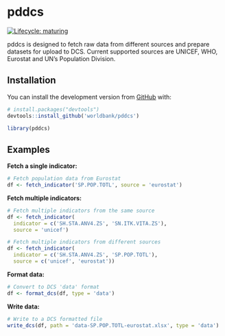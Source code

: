 
<!-- README.md is generated from README.Rmd. Please edit that file -->

# pddcs

<!-- badges: start -->

[![Lifecycle:
maturing](https://img.shields.io/badge/lifecycle-maturing-blue.svg)](https://www.tidyverse.org/lifecycle/#maturing)
<!-- badges: end -->

pddcs is designed to fetch raw data from different sources and prepare
datasets for upload to DCS. Current supported sources are UNICEF, WHO,
Eurostat and UN’s Population Division.

## Installation

You can install the development version from
[GitHub](https://github.com/) with:

``` r
# install.packages("devtools")
devtools::install_github('worldbank/pddcs')
```

``` r
library(pddcs)
```

## Examples

**Fetch a single indicator:**

``` r
# Fetch population data from Eurostat
df <- fetch_indicator('SP.POP.TOTL', source = 'eurostat')
```

**Fetch multiple indicators:**

``` r
# Fetch multiple indicators from the same source
df <- fetch_indicator(
  indicator = c('SH.STA.ANV4.ZS', 'SN.ITK.VITA.ZS'),
  source = 'unicef')

# Fetch multiple indicators from different sources
df <- fetch_indicator(
  indicator = c('SH.STA.ANV4.ZS', 'SP.POP.TOTL'),
  source = c('unicef', 'eurostat'))
```

**Format data:**

``` r
# Convert to DCS 'data' format 
df <- format_dcs(df, type = 'data')
```

**Write data:**

``` r
# Write to a DCS formatted file  
write_dcs(df, path = 'data-SP.POP.TOTL-eurostat.xlsx', type = 'data')
```
